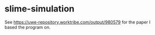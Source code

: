 # slime-simulation
See https://uwe-repository.worktribe.com/output/980579 for the paper I based the program on.
